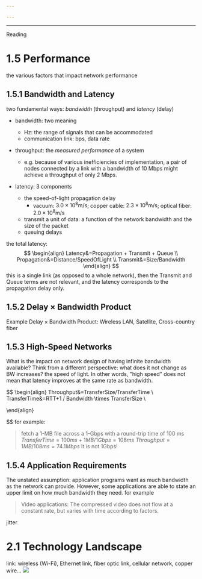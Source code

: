 ```yaml
---

---
```

---
Reading
# 1.5 Performance
the various factors that impact network performance
## 1.5.1 Bandwidth and Latency
two fundamental ways: *bandwidth* (throughput) and *latency* (delay)

-  bandwidth: two meaning
	- Hz: the range of signals that can be accommodated
	- communication link: bps, data rate
- throughput: the _measured performance_ of a system
	- e.g. because of various inefficiencies of implementation, a pair of nodes connected by a link with a bandwidth of 10 Mbps might achieve a throughput of only 2 Mbps.

- latency: 3 components
	- the speed-of-light propagation delay
		- vacuum: $3.0\times {10^8}\mathrm{m/s}$; copper cable: $2.3\times 10^{8} \mathrm{m/s}$; optical fiber: $2.0\times 10^8\mathrm{m /s}$
	- transmit a unit of data: a function of the network bandwidth and the size of the packet 
	- queuing delays

the total latency:
$$
\begin{align}
Latency&=Propagation + Transmit + Queue \\
Propagation&=Distance/SpeedOfLight \\
Transmit&=Size/Bandwidth
\end{align}
$$
this is a single link (as opposed to a whole network), then the Transmit and Queue terms are not relevant, and the latency corresponds to the propagation delay only.

## 1.5.2 Delay $\times$ Bandwidth Product
Example  Delay $\times$ Bandwidth Product: Wireless LAN, Satellite, Cross-country fiber

## 1.5.3 High-Speed Networks
What is the impact on network design of having infinite bandwidth available?
Think from a different perspective: what does it not change as BW increases? the speed of light. In other words, "high speed" does not mean that latency improves at the same rate as bandwidth.

$$
\begin{align}
Throughput&=TransferSize/TransferTime \\
TransferTime&=RTT+1 / Bandwidth \times TransferSize \\

\end{align}

$$
for example:
>fetch a 1-MB file across a 1-Gbps with a round-trip time of 100 ms
> $TransferTime=100ms + 1MB/1Gbps=108ms$
> $Throughput=1MB / 108ms=74.1Mbps$ It is not 1Gbps!

## 1.5.4 Application Requirements
The unstated assumption: application programs want as much bandwidth as the network can provide. However, some applications are able to state an upper limit on how much bandwidth they need.
for example
>Video applications: The compressed video does not flow at a constant rate, but varies with time according to factors.

jitter

# 2.1 Technology Landscape
link: wireless (Wi-Fi), Ethernet link, fiber optic link, cellular network, copper wire...
![](https://book.systemsapproach.org/_images/f02-01-9780123850591.png)


